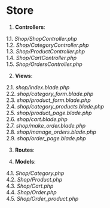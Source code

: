 # Store

1. **Controllers**:

1.1. *Shop/ShopController.php*  
1.2. *Shop/CategoryController.php*  
1.3. *Shop/ProductController.php*  
1.4. *Shop/CartController.php*  
1.5. *Shop/OrdersController.php*  



2. **Views**:

2.1. *shop/index.blade.php*  
2.2. *shop/category_form.blade.php*  
2.3. *shop/product_form.blade.php*  
2.4. *shop/category_products.blade.php*  
2.5. *shop/product_page.blade.php*  
2.6. *shop/cart.blade.php*  
2.7. *shop/make_order.blade.php*  
2.8. *shop/manage_orders.blade.php*  
2.9. *shop/order_page.blade.php*  


3. **Routes**:



4. **Models**:

4.1. *Shop/Category.php*  
4.2. *Shop/Product.php*  
4.3. *Shop/Cart.php*  
4.4. *Shop/Order.php*  
4.5. *Shop/Order_product.php*  